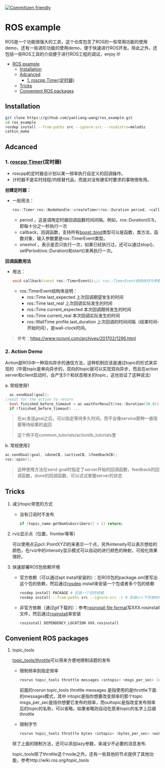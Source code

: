 [![Commitizen friendly](https://img.shields.io/badge/commitizen-friendly-brightgreen.svg)](http://commitizen.github.io/cz-cli/)

# ROS example

ROS是一个功能很强大的工具，这个仓库包含了ROS的一些常用功能的使用demo，还有一些进阶功能的使用demo，便于快速进行ROS开发。除此之外，还包括一些ROS工具的介绍便于进行ROS工程的调试，enjoy it!

- [ROS example](#ros-example)
  - [Installation](#installation)
  - [Adcanced](#adcanced)
    - [1. roscpp Timer(定时器)](#1-roscpp-timer定时器)
  - [Tricks](#tricks)
  - [Convenient ROS packages](#convenient-ros-packages)

## Installation

```bash
git clone https://github.com/yanliang-wang/ros_example.git 
cd ros_example
rosdep install --from-paths src --ignore-src --rosdistro=melodic
catkin_make
```



## Adcanced 

### 1. [roscpp Timer](http://wiki.ros.org/roscpp/Overview/Timers)(定时器)

- roscpp的定时器会计划以某一频率执行自定义的回调操作。
- 计时器不是实时线程/内核替代品，而是对没有硬实时要求的事物很有用。

**创建定时器：**

- 一般用法：

  ```c++
  ros::Timer ros::NodeHandle::createTimer(ros::Duration period, <callback>, bool oneshot = false);
  ```

  - period ，这是调用定时器回调函数时间间隔。例如，ros::Duration(0.1)，即每十分之一秒执行一次
  - callback，回调函数，支持所有[boost::bind](http://www.boost.org/doc/libs/1_37_0/libs/bind/bind.html)类型可以是函数，类方法，函数对象，输入参数要是ros::TimerEvent类型。
  - oneshot ，表示是否只执行一次，如果已经执行过，还可以通过stop()、setPeriod(ros::Duration)和start()来再执行一次。

**回调函数用法**

- 用法：

  ```c++
  void callback(const ros::TimerEvent&);// ros::TimerEvent结构体作为参数传入，它提供时间的相关信息，对于调试和配置非常有用
  ```

  - ros::TimerEvent结构体说明：
    - ros::Time last_expected 上次回调期望发生的时间
    - ros::Time last_real 上次回调实际发生的时间
    - ros::Time current_expected 本次回调期待发生的时间
    - ros::Time current_real 本次回调实际发生的时间
    - ros::WallTime profile.last_duration 上次回调的时间间隔（结束时间-开始时间），是wall-clock时间。

> 参考：https://www.ncnynl.com/archives/201702/1296.html

### 2. Action Demo

Action是ROS中一种双向异步的通信方法，这种机制应该是通过topic的形式来实现的（毕竟topic是单向异步的，双向的topic就可以实现双向异步，而且在action server和client启动时，会产生5个和状态相关的topic，这也验证了这种说法）

a. 常规使用1

```c++
  ac.sendGoal(goal);  
//wait for the action to return
  bool finished_before_timeout = ac.waitForResult(ros::Duration(30.0));
  if (finished_before_timeout) ...
```

> 在ac发送goal之后，可以指定等待多久时间，而不会像service那种一直阻塞等待结果的返回
>
> 这个例子在common_tutorials/actionlib_tutorials里

b. 常规使用2

```c++
ac.sendGoal(goal, &doneCB, &activeCB, &feedbackCB);
ros::spin();
```

> 这种使用方法在send goal时指定了server开始的回调函数，feedback的回调函数，done的回调函数，可以试试掌握server的状态

## Tricks

1. 减少topic带宽的方式

   - 没有订阅时不发布

     ```c++
     if (topic_name.getNumSubscribers() < 1) return;
     ```

2. rviz显示点（位置，frontier等等）

   可以使用点云pcl::PointXYZI的来表示一个点，另外intensity可以表示想给的颜色，在rviz中的intensity显示模式可以自动的进行颜色的映射，可视化效果很好。

3. 快速部署ROS包依赖环境

   - 官方依赖（可以通过apt install安装的）：在ROS包的package.xml里写出这个包的依赖，然后通过[rosdep](http://wiki.ros.org/rosdep) install来安装一个包或者多个包的依赖

     ```bash
     rosdep install PACKAGE # 安装一个包的依赖
     rosdep install --from-paths src --ignore-src -r # 安装src下所有ROS包的依赖
     ```

   - 非官方依赖（通过git下载的）：参考[rosinstall file format](https://docs.ros.org/en/independent/api/rosinstall/html/rosinstall_file_format.html)写XXX.rosinstall文件，然后通过[rosinstall](http://wiki.ros.org/rosinstall)来安装

     ```bash
     rosinstall DEPENDENCY_LOCATION XXX.rosinstall
     ```

## Convenient ROS packages

1. topic_tools

   [topic_tools/throttle](http://wiki.ros.org/topic_tools/throttle)可以用来方便地限制话题的发布

   - 限制频率到指定频率

       ```bash
       rosrun topic_tools throttle messages <intopic> <msgs_per_sec> [outtopic]
       ```

       前面的rosrun topic_tools throttle messages 是指使用的是throttle下面的messages模式，其中 intopic是指你想要改变频率的那个topic msgs_per_sec是指你想要它发布的频率，而outtopic是指改变发布频率后的topic的名称，可以省略，如果省略则自动在原来topic的名字上后缀throttle

   - 限制字节
   
     ```bash
     rosrun topic_tools throttle bytes <intopic> <bytes_per_sec> <window> [outtopic]
     ```
   
   除了上面的限制方法，还可以添加lazy参数，来减少不必要的消息发布.
   
   topic_tools除了throttle这个node之外，还有一些其他的节点提供了其他功能，参考http://wiki.ros.org/topic_tools


